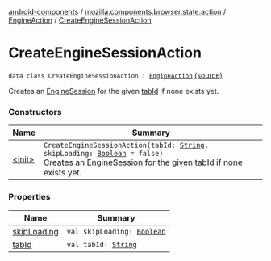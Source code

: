 [android-components](../../../index.md) / [mozilla.components.browser.state.action](../../index.md) / [EngineAction](../index.md) / [CreateEngineSessionAction](./index.md)

# CreateEngineSessionAction

`data class CreateEngineSessionAction : `[`EngineAction`](../index.md) [(source)](https://github.com/mozilla-mobile/android-components/blob/master/components/browser/state/src/main/java/mozilla/components/browser/state/action/BrowserAction.kt#L442)

Creates an [EngineSession](../../../mozilla.components.concept.engine/-engine-session/index.md) for the given [tabId](tab-id.md) if none exists yet.

### Constructors

| Name | Summary |
|---|---|
| [&lt;init&gt;](-init-.md) | `CreateEngineSessionAction(tabId: `[`String`](https://kotlinlang.org/api/latest/jvm/stdlib/kotlin/-string/index.html)`, skipLoading: `[`Boolean`](https://kotlinlang.org/api/latest/jvm/stdlib/kotlin/-boolean/index.html)` = false)`<br>Creates an [EngineSession](../../../mozilla.components.concept.engine/-engine-session/index.md) for the given [tabId](tab-id.md) if none exists yet. |

### Properties

| Name | Summary |
|---|---|
| [skipLoading](skip-loading.md) | `val skipLoading: `[`Boolean`](https://kotlinlang.org/api/latest/jvm/stdlib/kotlin/-boolean/index.html) |
| [tabId](tab-id.md) | `val tabId: `[`String`](https://kotlinlang.org/api/latest/jvm/stdlib/kotlin/-string/index.html) |
